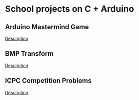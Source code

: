 # School projects on **C** + **Arduino**

## Arduino Mastermind Game
[Description](https://github.com/CoolmixZero/projects-school-c/blob/main/arduino-mastermind/Mastermind.pdf)

## BMP Transform
[Description](https://github.com/CoolmixZero/projects-school-c/blob/main/bmp/BMP%20Transform!.pdf)

## ICPC Competition Problems
[Description](https://github.com/CoolmixZero/projects-school-c/blob/main/icpc-competition-problems/Some%20Problems%20to%20Solve.pdf)
